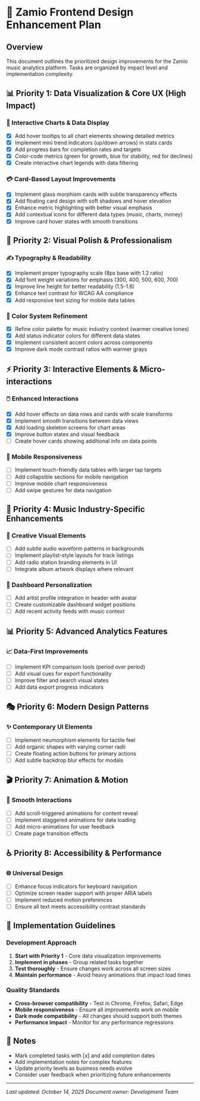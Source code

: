# 🎨 Zamio Frontend Design Enhancement Plan

## Overview
This document outlines the prioritized design improvements for the Zamio music analytics platform. Tasks are organized by impact level and implementation complexity.

## 📊 Priority 1: Data Visualization & Core UX (High Impact)

### 🎯 Interactive Charts & Data Display
- [x] Add hover tooltips to all chart elements showing detailed metrics
- [x] Implement mini trend indicators (up/down arrows) in stats cards
- [x] Add progress bars for completion rates and targets
- [x] Color-code metrics (green for growth, blue for stability, red for declines)
- [x] Create interactive chart legends with data filtering

### 💳 Card-Based Layout Improvements
- [x] Implement glass morphism cards with subtle transparency effects
- [x] Add floating card design with soft shadows and hover elevation
- [x] Enhance metric highlighting with better visual emphasis
- [x] Add contextual icons for different data types (music, charts, money)
- [x] Improve card hover states with smooth transitions

## 🎨 Priority 2: Visual Polish & Professionalism

### ✍️ Typography & Readability
- [x] Implement proper typography scale (8px base with 1.2 ratio)
- [x] Add font weight variations for emphasis (300, 400, 500, 600, 700)
- [x] Improve line height for better readability (1.5-1.6)
- [x] Enhance text contrast for WCAG AA compliance
- [x] Add responsive text sizing for mobile data tables

### 🎨 Color System Refinement
- [x] Refine color palette for music industry context (warmer creative tones)
- [x] Add status indicator colors for different data states
- [x] Implement consistent accent colors across components
- [x] Improve dark mode contrast ratios with warmer grays

## ⚡ Priority 3: Interactive Elements & Micro-interactions

### 🖱️ Enhanced Interactions
- [x] Add hover effects on data rows and cards with scale transforms
- [x] Implement smooth transitions between data views
- [x] Add loading skeleton screens for chart areas
- [x] Improve button states and visual feedback
- [ ] Create hover cards showing additional info on data points

### 📱 Mobile Responsiveness
- [ ] Implement touch-friendly data tables with larger tap targets
- [ ] Add collapsible sections for mobile navigation
- [ ] Improve mobile chart responsiveness
- [ ] Add swipe gestures for data navigation

## 🎵 Priority 4: Music Industry-Specific Enhancements

### 🎼 Creative Visual Elements
- [ ] Add subtle audio waveform patterns in backgrounds
- [ ] Implement playlist-style layouts for track listings
- [ ] Add radio station branding elements in UI
- [ ] Integrate album artwork displays where relevant

### 👤 Dashboard Personalization
- [ ] Add artist profile integration in header with avatar
- [ ] Create customizable dashboard widget positions
- [ ] Add recent activity feeds with music context

## 📊 Priority 5: Advanced Analytics Features

### 📈 Data-First Improvements
- [ ] Implement KPI comparison tools (period over period)
- [ ] Add visual cues for export functionality
- [ ] Improve filter and search visual states
- [ ] Add data export progress indicators

## 🎭 Priority 6: Modern Design Patterns

### ✨ Contemporary UI Elements
- [ ] Implement neumorphism elements for tactile feel
- [ ] Add organic shapes with varying corner radii
- [ ] Create floating action buttons for primary actions
- [ ] Add subtle backdrop blur effects for modals

## 🎬 Priority 7: Animation & Motion

### 🌊 Smooth Interactions
- [ ] Add scroll-triggered animations for content reveal
- [ ] Implement staggered animations for data loading
- [ ] Add micro-animations for user feedback
- [ ] Create page transition effects

## ♿ Priority 8: Accessibility & Performance

### 🌐 Universal Design
- [ ] Enhance focus indicators for keyboard navigation
- [ ] Optimize screen reader support with proper ARIA labels
- [ ] Implement reduced motion preferences
- [ ] Ensure all text meets accessibility contrast standards

## 🚀 Implementation Guidelines

### Development Approach
1. **Start with Priority 1** - Core data visualization improvements
2. **Implement in phases** - Group related tasks together
3. **Test thoroughly** - Ensure changes work across all screen sizes
4. **Maintain performance** - Avoid heavy animations that impact load times

### Quality Standards
- **Cross-browser compatibility** - Test in Chrome, Firefox, Safari, Edge
- **Mobile responsiveness** - Ensure all improvements work on mobile
- **Dark mode compatibility** - All changes should support both themes
- **Performance impact** - Monitor for any performance regressions

## 📝 Notes
- Mark completed tasks with [x] and add completion dates
- Add implementation notes for complex features
- Update priority levels as business needs evolve
- Consider user feedback when prioritizing future enhancements

---

*Last updated: October 14, 2025*
*Document owner: Development Team*
